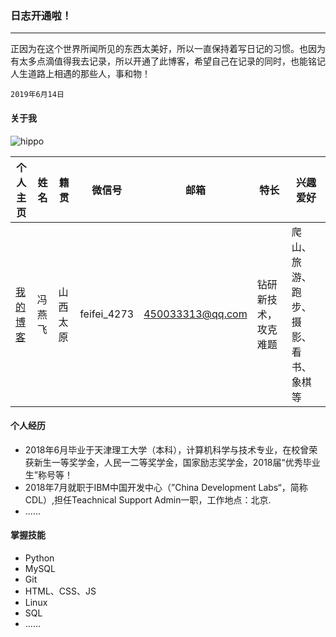 ### 日志开通啦！
---
正因为在这个世界所闻所见的东西太美好，所以一直保持着写日记的习惯。也因为有太多点滴值得我去记录，所以开通了此博客，希望自己在记录的同时，也能铭记人生道路上相遇的那些人，事和物！
```
2019年6月14日
```
#### 关于我

![hippo](http://ww4.sinaimg.cn/large/006tNc79ly1g48rg8dthfj30u01454qp.jpg)

| 个人主页 | 姓名 | 籍贯 | 微信号 | 邮箱 | 特长 | 兴趣爱好 | 
| ------------- | ------------ |------------ |------------ |------------ |------------ |------------ |
| <a href="https://hippo00.github.io/vueblog/" target="_blank">我的博客</a>  | 冯燕飞 | 山西太原 |feifei_4273|450033313@qq.com| 钻研新技术，攻克难题 | 爬山、旅游、跑步、摄影、看书、象棋等 |

#### 个人经历

+ 2018年6月毕业于天津理工大学（本科），计算机科学与技术专业，在校曾荣获新生一等奖学金，人民一二等奖学金，国家励志奖学金，2018届“优秀毕业生”称号等！
+ 2018年7月就职于IBM中国开发中心（”China Development Labs“，简称CDL）,担任Teachnical Support Admin一职，工作地点：北京.
+ ......

#### 掌握技能

+ Python
+ MySQL
+ Git
+ HTML、CSS、JS
+ Linux
+ SQL
+ ......
